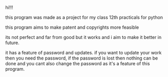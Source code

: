 hi!!!

this program was made as a project for my class 12th practicals for python 

this program aims to make patent and copyrights more feasible

its not perfect and far from good but it works and i aim to make it better in future.

it has a feature of password and updates.
if you want to update your work then you need the password, if the password is lost then nothing can be done and you cant also change the password as it's a feature of this program.
